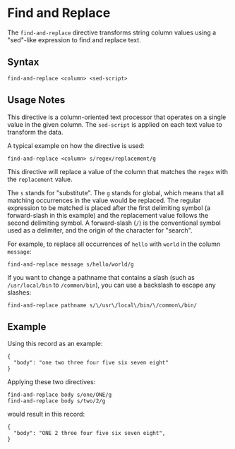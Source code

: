 # Find and Replace

The `find-and-replace` directive transforms string column values using a "sed"-like
expression to find and replace text.


## Syntax
```
find-and-replace <column> <sed-script>
```


## Usage Notes

This directive is a column-oriented text processor that operates on a single value in the given column.
The `sed-script` is applied on each text value to transform the data.

A typical example on how the directive is used:
```
find-and-replace <column> s/regex/replacement/g
```

This directive will replace a value of the column that matches the `regex`
with the `replacement` value.

The `s` stands for "substitute". The `g` stands for global, which means that all matching
occurrences in the value would be replaced. The regular expression to be matched is placed
after the first delimiting symbol (a forward-slash in this example) and the replacement
value follows the second delimiting symbol. A forward-slash (`/`) is the conventional
symbol used as a delimiter, and the origin of the character for "search".

For example, to replace all occurrences of `hello` with `world` in the column `message`:
```
find-and-replace message s/hello/world/g
```

If you want to change a pathname that contains a slash (such as `/usr/local/bin` to
`/common/bin`), you can use a backslash to escape any slashes:
```
find-and-replace pathname s/\/usr\/local\/bin/\/common\/bin/
```


## Example

Using this record as an example:
```
{
  "body": "one two three four five six seven eight"
}
```

Applying these two directives:
```
find-and-replace body s/one/ONE/g
find-and-replace body s/two/2/g
```

would result in this record:
```
{
  "body": "ONE 2 three four five six seven eight",
}
```
